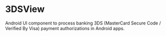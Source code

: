 3DSView
=======

Android UI component to process banking 3DS (MasterCard Secure Code / Verified By Visa) payment authorizations in Android apps.
